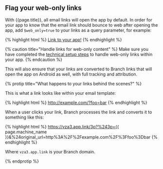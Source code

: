 ## Flag your web-only links

With {{page.title}}, all email links will open the app by default. In order for your app to know that the email link should bounce to web after opening the app, add `$web_only=true` to your links as a query parameter, for example:

{% highlight html %}
<a href="links.example.com?$web_only=true" >Link to your app!</a>
{% endhighlight %}

{% caution title="Handle links for web-only content" %}
Make sure you have completed the [technical setup steps](/marketing-channels/{{page.title}}/setup/#handle-links-for-web-only-content) to handle web-only links within your app.
{% endcaution %}

This will also ensure that your links are converted to Branch links that will open the app on Android as well, with full tracking and attribution.

{% protip title="What happens to your links behind the scenes?" %}

This is what a link looks like within your email template:

{% highlight html %}
http://example.com/?foo=bar
{% endhighlight %}

When a user clicks your link, Branch processes the link and converts it to something like this:

{% highlight html %}
https://vza3.app.link/3p?%243p={{ page.machine_name }}&%24original_url=http%3A%2F%2Fexample.com%2F%3Ffoo%3Dbar
{% endhighlight %}

Where `vza3.app.link` is your Branch domain.

{% endprotip %}